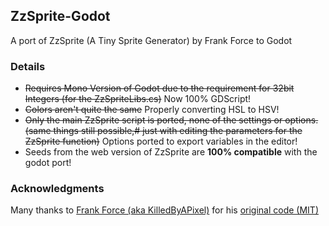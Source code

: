 ## ZzSprite-Godot
A port of ZzSprite (A Tiny Sprite Generator) by Frank Force to Godot

### Details
- ~~Requires Mono Version of Godot due to the requirement for 32bit Integers (for the ZzSpriteLibs.cs)~~ Now 100% GDScript!
- ~~Colors aren't quite the same~~ Properly converting HSL to HSV!
- ~~Only the main ZzSprite script is ported, none of the settings or options. (same things still possible,# just with editing the parameters for the ZzSprite function)~~ Options ported to export variables in the editor!
- Seeds from the web version of ZzSprite are **100% compatible** with the godot port!

### Acknowledgments 
Many thanks to [Frank Force (aka KilledByAPixel)](https://github.com/KilledByAPixel) for his [original code (MIT)](https://github.com/KilledByAPixel/ZzSprite)
